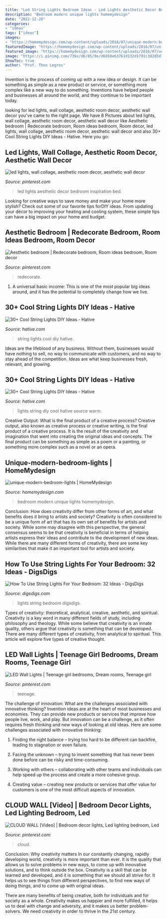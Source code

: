 ```yaml
---
title: "Led String Lights Bedroom Ideas - Led Lights Aesthetic Decor Bedroom Inspiration Bed"
description: "Bedroom modern unique lights homemydesign"
date: "2022-12-20"
categories:
- "ideas"
tags: ["ideas"]
images:
- "https://homemydesign.com/wp-content/uploads/2016/07/unique-modern-bedroom-lights.jpg"
featuredImage: "https://homemydesign.com/wp-content/uploads/2016/07/unique-modern-bedroom-lights.jpg"
featured_image: "https://homemydesign.com/wp-content/uploads/2016/07/unique-modern-bedroom-lights.jpg"
image: "https://i.pinimg.com/736x/d6/85/0e/d6850e63761d132d1791c3d285d76e3f.jpg"
ShowToc: true
author: "Prof. Theo Legros"
---
```



Invention is the process of coming up with a new idea or design. It can be something as simple as a new product or service, or something more complex like a new way to do something. Inventions have helped people and businesses all around the world, and they continue to be important today.

	

		
looking for led lights, wall collage, aesthetic room decor, aesthetic wall decor you've came to the right page. We have 8 Pictures about led lights, wall collage, aesthetic room decor, aesthetic wall decor like Aesthetic bedroom | Redecorate bedroom, Room ideas bedroom, Room decor, led lights, wall collage, aesthetic room decor, aesthetic wall decor and also 30+ Cool String Lights DIY Ideas - Hative. Here you go:
		
    
## Led Lights, Wall Collage, Aesthetic Room Decor, Aesthetic Wall Decor

<img loading=lazy src="https://i.pinimg.com/736x/d1/e1/9b/d1e19b36ea8a871640596b488ad69855.jpg" onerror="this.onerror=null;this.src='https://tse1.mm.bing.net/th?id=OIP.IsGH-BnYWMCW_yoThqCDIwHaNK&amp;pid=15.1';" alt="led lights, wall collage, aesthetic room decor, aesthetic wall decor">

_Source: pinterest.com_

>led lights aesthetic decor bedroom inspiration bed. 

	

Looking for creative ways to save money and make your home more stylish? Check out some of our favorite tips forDIY ideas. From updating your décor to improving your heating and cooling system, these simple tips can have a big impact on your home and budget.

    
## Aesthetic Bedroom | Redecorate Bedroom, Room Ideas Bedroom, Room Decor

<img loading=lazy src="https://i.pinimg.com/736x/0b/a9/a0/0ba9a00d1e7d5c3cac015d7383008181.jpg" onerror="this.onerror=null;this.src='https://tse4.mm.bing.net/th?id=OIP.pIo8bGy_KcQ4mPzmLDUZhAHaOe&amp;pid=15.1';" alt="Aesthetic bedroom | Redecorate bedroom, Room ideas bedroom, Room decor">

_Source: pinterest.com_

>redecorate. 

	

1. A universal basic income: This is one of the most popular big ideas around, and it has the potential to completely change how we live.

    
## 30+ Cool String Lights DIY Ideas - Hative

<img loading=lazy src="https://hative.com/wp-content/uploads/2015/01/string-lights-diy-ideas/33-string-lights-diy-ideas.jpg" onerror="this.onerror=null;this.src='https://tse4.mm.bing.net/th?id=OIP.RtfCXxt7uNzinjytFqNOoQHaJS&amp;pid=15.1';" alt="30+ Cool String Lights DIY Ideas - Hative">

_Source: hative.com_

>string lights cool diy hative. 

	

Ideas are the lifeblood of any business. Without them, businesses would have nothing to sell, no way to communicate with customers, and no way to stay ahead of the competition. Ideas are what keep businesses fresh, relevant, and growing.

    
## 30+ Cool String Lights DIY Ideas - Hative

<img loading=lazy src="https://hative.com/wp-content/uploads/2015/01/string-lights-diy-ideas/24-string-lights-diy-ideas.jpg" onerror="this.onerror=null;this.src='https://tse2.mm.bing.net/th?id=OIP.HoVdMxoVn1uKkgzgX9FFbgHaKG&amp;pid=15.1';" alt="30+ Cool String Lights DIY Ideas - Hative">

_Source: hative.com_

>lights string diy cool hative source warm. 

	

Creative Output: What is the final product of a creative process?
Creative output, also known as creative process or creative writing, is the final product of a creative process. It is the result of the creativity and imagination that went into creating the original ideas and concepts. The final product can be something as simple as a poem or a painting, or something more complex such as a novel or an opera.

    
## Unique-modern-bedroom-lights | HomeMydesign

<img loading=lazy src="https://homemydesign.com/wp-content/uploads/2016/07/unique-modern-bedroom-lights.jpg" onerror="this.onerror=null;this.src='https://tse3.mm.bing.net/th?id=OIP.7ui8-btqaRpe2ZXVJXqpJAHaFj&amp;pid=15.1';" alt="unique-modern-bedroom-lights | HomeMydesign">

_Source: homemydesign.com_

>bedroom modern unique lights homemydesign. 

	

Conclusion: How does creativity differ from other forms of art, and what benefits does it bring to artists and society?
Creativity is often considered to be a unique form of art that has its own set of benefits for artists and society. While some may disagree with this perspective, the general consensus seems to be that creativity is beneficial in terms of helping artists express their ideas and contribute to the development of new ideas. While there are many different forms of creativity, there are some key similarities that make it an important tool for artists and society.

    
## How To Use String Lights For Your Bedroom: 32 Ideas - DigsDigs

<img loading=lazy src="https://www.digsdigs.com/photos/how-to-use-string-lights-for-your-bedroom-ideas-24.jpg" onerror="this.onerror=null;this.src='https://tse2.mm.bing.net/th?id=OIP.slB5BRc-u6OQk4pI1tIv2wHaJ3&amp;pid=15.1';" alt="How To Use String Lights For Your Bedroom: 32 Ideas - DigsDigs">

_Source: digsdigs.com_

>lights string bedroom digsdigs. 

	

Types of creativity: theoretical, analytical, creative, aesthetic, and spiritual.
Creativity is a key word in many different fields of study, including philosophy and theology. While some believe that creativity is an innate quality, others argue that creativity is something that can be developed. There are many different types of creativity, from analytical to spiritual. This article will explore five types of creative thought.

    
## LED Wall Lights | Teenage Girl Bedrooms, Dream Rooms, Teenage Girl

<img loading=lazy src="https://i.pinimg.com/736x/d6/85/0e/d6850e63761d132d1791c3d285d76e3f.jpg" onerror="this.onerror=null;this.src='https://tse2.mm.bing.net/th?id=OIP.sZb_FZj3QYbD1m9X9pkrSQHaJx&amp;pid=15.1';" alt="LED Wall Lights | Teenage girl bedrooms, Dream rooms, Teenage girl">

_Source: pinterest.com_

>teenage. 

	

The challenge of innovation: What are the challenges associated with innovative thinking?
Invention ideas are at the heart of most businesses and economies. They can provide new products or services that improve how people live, work, and play. But innovation can be a challenge, as it often requires fresh thinking and new ways of looking at old ideas. Here are some challenges associated with innovative thinking:
1) Finding the right balance – trying too hard to be different can backfire, leading to stagnation or even failure.

2) Facing the unknown – trying to invent something that has never been done before can be risky and time-consuming.

3) Working with others – collaborating with other teams and individuals can help speed up the process and create a more cohesive group.

4) Creating value – creating new products or services that offer value for customers is one of the most difficult aspects of innovation.

    
## CLOUD WALL [Video] | Bedroom Decor Lights, Led Lighting Bedroom, Led

<img loading=lazy src="https://i.pinimg.com/736x/0d/48/3a/0d483ad968bc2d4f0b242acf5ed38860.jpg" onerror="this.onerror=null;this.src='https://tse1.mm.bing.net/th?id=OIP.4Fq1cQHG93xjUer0CbVpKgHaNK&amp;pid=15.1';" alt="CLOUD WALL [Video] | Bedroom decor lights, Led lighting bedroom, Led">

_Source: pinterest.com_

>cloud. 

	

Conclusion: Why creativity matters
In our constantly changing, rapidly developing world, creativity is more important than ever. It is the quality that allows us to solve problems in new ways, to come up with innovative solutions, and to think outside the box.
Creativity is a skill that can be learned and developed, and it is something that we should all strive for. It helps us to see things from different perspectives, to find new ways of doing things, and to come up with original ideas.

There are many benefits of being creative, both for individuals and for society as a whole. Creativity makes us happier and more fulfilled, it helps us to deal with change and adversity, and it makes us better problem-solvers. We need creativity in order to thrive in the 21st century.

